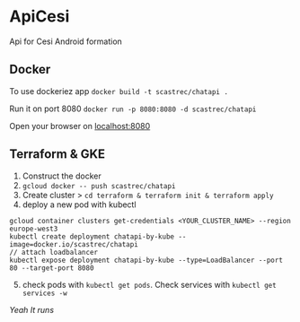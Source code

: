 # ApiCesi
Api for Cesi Android formation

## Docker
To use dockeriez app
`docker build -t scastrec/chatapi .`

Run it on port 8080
`docker run -p 8080:8080 -d scastrec/chatapi`

Open your browser on [localhost:8080](http://localhost:8080)

## Terraform & GKE
1. Construct the docker
2. `gcloud docker -- push scastrec/chatapi`
3. Create cluster > `cd terraform & terraform init & terraform apply`
4. deploy a new pod with kubectl   
```
gcloud container clusters get-credentials <YOUR_CLUSTER_NAME> --region europe-west3
kubectl create deployment chatapi-by-kube --image=docker.io/scastrec/chatapi
// attach loadbalancer
kubectl expose deployment chatapi-by-kube --type=LoadBalancer --port 80 --target-port 8080

```
5. check pods with `kubectl get pods`. Check services with `kubectl get services -w`

*Yeah It runs*

